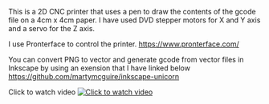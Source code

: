 This is a 2D CNC printer that uses a pen to draw the contents of the gcode file on a 4cm x 4cm paper.
I have used DVD stepper motors for X and Y axis and a servo for the Z axis.

I use Pronterface to control the printer.
https://www.pronterface.com/

You can convert PNG to vector and generate gcode from vector files in Inkscape by using an exension that I have linked below
https://github.com/martymcguire/inkscape-unicorn

Click to watch video
[![Click to watch video](https://img.youtube.com/vi/9E00QL8BHaY/0.jpg)](https://www.youtube.com/watch?v=9E00QL8BHaY)
